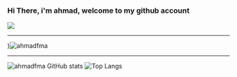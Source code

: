 ### Hi There, i'm ahmad, welcome to my github account
![](https://visitor-badge.glitch.me/badge?page_id=ahmadfma)
___
)![ahmadfma](https://media2.giphy.com/media/SWoSkN6DxTszqIKEqv/giphy.gif?cid=ecf05e47606poralq2tux2cggwdn7t9pj3pq8dio0krwq2wa&rid=giphy.gif "ahmadfma")
___
![ahmadfma GitHub stats](https://github-readme-stats.vercel.app/api?username=ahmadfma&show_icons=true) ![Top Langs](https://github-readme-stats.vercel.app/api/top-langs/?username=ahmadfma)